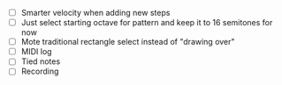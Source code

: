 - [ ] Smarter velocity when adding new steps
- [ ] Just select starting octave for pattern and keep it to 16 semitones for now
- [ ] Mote traditional rectangle select instead of "drawing over"
- [ ] MIDI log
- [ ] Tied notes
- [ ] Recording
